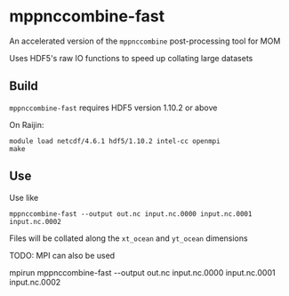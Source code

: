 # mppnccombine-fast

An accelerated version of the `mppnccombine` post-processing tool for MOM

Uses HDF5's raw IO functions to speed up collating large datasets

## Build

`mppnccombine-fast` requires HDF5 version 1.10.2 or above

On Raijin:

    module load netcdf/4.6.1 hdf5/1.10.2 intel-cc openmpi
    make

## Use

Use like

    mppnccombine-fast --output out.nc input.nc.0000 input.nc.0001 input.nc.0002

Files will be collated along the `xt_ocean` and `yt_ocean` dimensions


TODO: MPI can also be used

   mpirun mppnccombine-fast --output out.nc input.nc.0000 input.nc.0001 input.nc.0002

